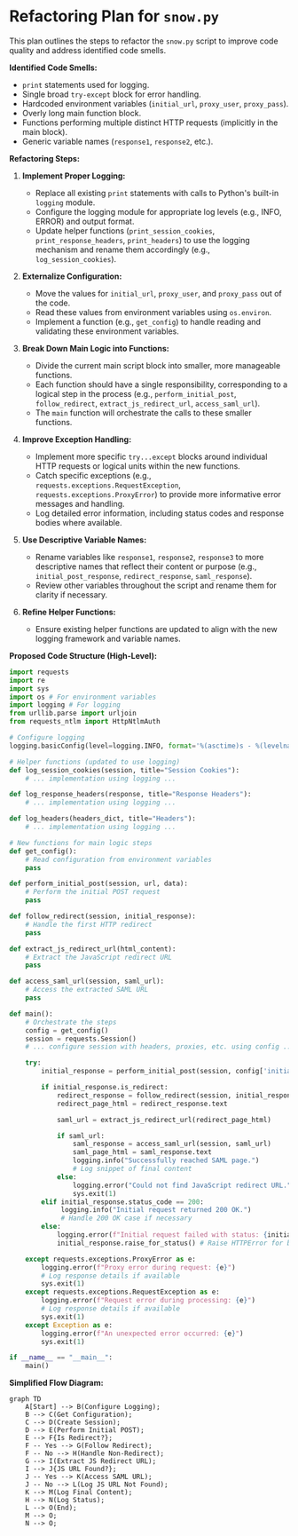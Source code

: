 # Refactoring Plan for `snow.py`

This plan outlines the steps to refactor the `snow.py` script to improve code quality and address identified code smells.

**Identified Code Smells:**

*   `print` statements used for logging.
*   Single broad `try-except` block for error handling.
*   Hardcoded environment variables (`initial_url`, `proxy_user`, `proxy_pass`).
*   Overly long main function block.
*   Functions performing multiple distinct HTTP requests (implicitly in the main block).
*   Generic variable names (`response1`, `response2`, etc.).

**Refactoring Steps:**

1.  **Implement Proper Logging:**
    *   Replace all existing `print` statements with calls to Python's built-in `logging` module.
    *   Configure the logging module for appropriate log levels (e.g., INFO, ERROR) and output format.
    *   Update helper functions (`print_session_cookies`, `print_response_headers`, `print_headers`) to use the logging mechanism and rename them accordingly (e.g., `log_session_cookies`).

2.  **Externalize Configuration:**
    *   Move the values for `initial_url`, `proxy_user`, and `proxy_pass` out of the code.
    *   Read these values from environment variables using `os.environ`.
    *   Implement a function (e.g., `get_config`) to handle reading and validating these environment variables.

3.  **Break Down Main Logic into Functions:**
    *   Divide the current main script block into smaller, more manageable functions.
    *   Each function should have a single responsibility, corresponding to a logical step in the process (e.g., `perform_initial_post`, `follow_redirect`, `extract_js_redirect_url`, `access_saml_url`).
    *   The `main` function will orchestrate the calls to these smaller functions.

4.  **Improve Exception Handling:**
    *   Implement more specific `try...except` blocks around individual HTTP requests or logical units within the new functions.
    *   Catch specific exceptions (e.g., `requests.exceptions.RequestException`, `requests.exceptions.ProxyError`) to provide more informative error messages and handling.
    *   Log detailed error information, including status codes and response bodies where available.

5.  **Use Descriptive Variable Names:**
    *   Rename variables like `response1`, `response2`, `response3` to more descriptive names that reflect their content or purpose (e.g., `initial_post_response`, `redirect_response`, `saml_response`).
    *   Review other variables throughout the script and rename them for clarity if necessary.

6.  **Refine Helper Functions:**
    *   Ensure existing helper functions are updated to align with the new logging framework and variable names.

**Proposed Code Structure (High-Level):**

```python
import requests
import re
import sys
import os # For environment variables
import logging # For logging
from urllib.parse import urljoin
from requests_ntlm import HttpNtlmAuth

# Configure logging
logging.basicConfig(level=logging.INFO, format='%(asctime)s - %(levelname)s - %(message)s')

# Helper functions (updated to use logging)
def log_session_cookies(session, title="Session Cookies"):
    # ... implementation using logging ...

def log_response_headers(response, title="Response Headers"):
    # ... implementation using logging ...

def log_headers(headers_dict, title="Headers"):
    # ... implementation using logging ...

# New functions for main logic steps
def get_config():
    # Read configuration from environment variables
    pass

def perform_initial_post(session, url, data):
    # Perform the initial POST request
    pass

def follow_redirect(session, initial_response):
    # Handle the first HTTP redirect
    pass

def extract_js_redirect_url(html_content):
    # Extract the JavaScript redirect URL
    pass

def access_saml_url(session, saml_url):
    # Access the extracted SAML URL
    pass

def main():
    # Orchestrate the steps
    config = get_config()
    session = requests.Session()
    # ... configure session with headers, proxies, etc. using config ...

    try:
        initial_response = perform_initial_post(session, config['initial_url'], config['report_request_payload'])

        if initial_response.is_redirect:
            redirect_response = follow_redirect(session, initial_response)
            redirect_page_html = redirect_response.text

            saml_url = extract_js_redirect_url(redirect_page_html)

            if saml_url:
                saml_response = access_saml_url(session, saml_url)
                saml_page_html = saml_response.text
                logging.info("Successfully reached SAML page.")
                # Log snippet of final content
            else:
                logging.error("Could not find JavaScript redirect URL.")
                sys.exit(1)
        elif initial_response.status_code == 200:
             logging.info("Initial request returned 200 OK.")
             # Handle 200 OK case if necessary
        else:
            logging.error(f"Initial request failed with status: {initial_response.status_code}")
            initial_response.raise_for_status() # Raise HTTPError for bad responses

    except requests.exceptions.ProxyError as e:
        logging.error(f"Proxy error during request: {e}")
        # Log response details if available
        sys.exit(1)
    except requests.exceptions.RequestException as e:
        logging.error(f"Request error during processing: {e}")
        # Log response details if available
        sys.exit(1)
    except Exception as e:
        logging.error(f"An unexpected error occurred: {e}")
        sys.exit(1)

if __name__ == "__main__":
    main()
```

**Simplified Flow Diagram:**

```mermaid
graph TD
    A[Start] --> B(Configure Logging);
    B --> C(Get Configuration);
    C --> D(Create Session);
    D --> E(Perform Initial POST);
    E --> F{Is Redirect?};
    F -- Yes --> G(Follow Redirect);
    F -- No --> H(Handle Non-Redirect);
    G --> I(Extract JS Redirect URL);
    I --> J{JS URL Found?};
    J -- Yes --> K(Access SAML URL);
    J -- No --> L(Log JS URL Not Found);
    K --> M(Log Final Content);
    H --> N(Log Status);
    L --> O(End);
    M --> O;
    N --> O;